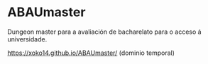 # ABAUmaster
Dungeon master para a avaliación de bacharelato para o acceso á universidade.

https://xoko14.github.io/ABAUmaster/ (dominio temporal)
